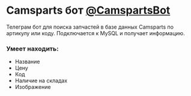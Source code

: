 # Camsparts бот [@CamspartsBot](https://t.me/CamspartsBot)
Телеграм бот для поиска запчастей в базе данных Camsparts по артикулу или коду.
Подключается к MySQL и получает информацию.

### Умеет находить:
* Название
* Цену
* Код
* Наличие на складах
* Изображение
